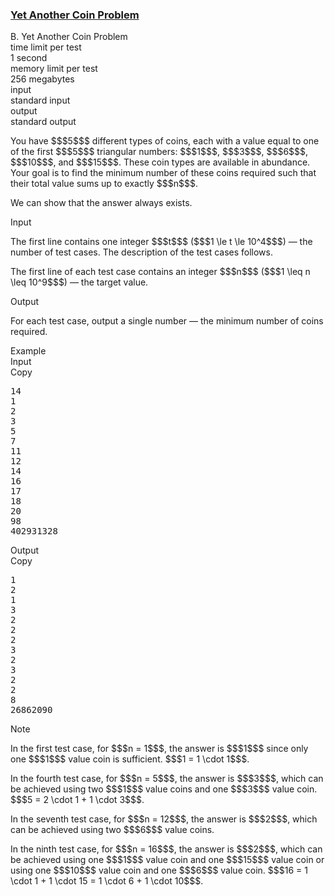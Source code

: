 <h3><a href="https://codeforces.com/contest/1934/problem/B" target="_blank" rel="noopener noreferrer">Yet Another Coin Problem</a></h3>

<div class="header"><div class="title">B. Yet Another Coin Problem</div><div class="time-limit"><div class="property-title">time limit per test</div>1 second</div><div class="memory-limit"><div class="property-title">memory limit per test</div>256 megabytes</div><div class="input-file input-standard"><div class="property-title">input</div>standard input</div><div class="output-file output-standard"><div class="property-title">output</div>standard output</div></div><div><p>You have $$$5$$$ different types of coins, each with a value equal to one of the first $$$5$$$ triangular numbers: $$$1$$$, $$$3$$$, $$$6$$$, $$$10$$$, and $$$15$$$. These coin types are available in abundance. Your goal is to find the minimum number of these coins required such that their total value sums up to exactly $$$n$$$.</p><p>We can show that the answer always exists.</p></div><div class="input-specification"><div class="section-title">Input</div><p>The first line contains one integer $$$t$$$ ($$$1 \le t \le 10^4$$$) — the number of test cases. The description of the test cases follows.</p><p>The first line of each test case contains an integer $$$n$$$ ($$$1 \leq n \leq 10^9$$$) — the target value.</p></div><div class="output-specification"><div class="section-title">Output</div><p>For each test case, output a single number — the minimum number of coins required.</p></div><div class="sample-tests"><div class="section-title">Example</div><div class="sample-test"><div class="input"><div class="title">Input<div title="Copy" data-clipboard-target="#id007553234677125105" id="id0006741917178770007" class="input-output-copier">Copy</div></div><pre id="id007553234677125105"><div class="test-example-line test-example-line-even test-example-line-0">14</div><div class="test-example-line test-example-line-odd test-example-line-1">1</div><div class="test-example-line test-example-line-even test-example-line-2">2</div><div class="test-example-line test-example-line-odd test-example-line-3">3</div><div class="test-example-line test-example-line-even test-example-line-4">5</div><div class="test-example-line test-example-line-odd test-example-line-5">7</div><div class="test-example-line test-example-line-even test-example-line-6">11</div><div class="test-example-line test-example-line-odd test-example-line-7">12</div><div class="test-example-line test-example-line-even test-example-line-8">14</div><div class="test-example-line test-example-line-odd test-example-line-9">16</div><div class="test-example-line test-example-line-even test-example-line-10">17</div><div class="test-example-line test-example-line-odd test-example-line-11">18</div><div class="test-example-line test-example-line-even test-example-line-12">20</div><div class="test-example-line test-example-line-odd test-example-line-13">98</div><div class="test-example-line test-example-line-even test-example-line-14">402931328</div></pre></div><div class="output"><div class="title">Output<div title="Copy" data-clipboard-target="#id0019228623861136807" id="id0012240388951253711" class="input-output-copier">Copy</div></div><pre id="id0019228623861136807">1
2
1
3
2
2
2
3
2
3
2
2
8
26862090
</pre></div></div></div><div class="note"><div class="section-title">Note</div><p>In the first test case, for $$$n = 1$$$, the answer is $$$1$$$ since only one $$$1$$$ value coin is sufficient. $$$1 = 1 \cdot 1$$$.</p><p>In the fourth test case, for $$$n = 5$$$, the answer is $$$3$$$, which can be achieved using two $$$1$$$ value coins and one $$$3$$$ value coin. $$$5 = 2 \cdot 1 + 1 \cdot 3$$$.</p><p>In the seventh test case, for $$$n = 12$$$, the answer is $$$2$$$, which can be achieved using two $$$6$$$ value coins.</p><p>In the ninth test case, for $$$n = 16$$$, the answer is $$$2$$$, which can be achieved using one $$$1$$$ value coin and one $$$15$$$ value coin or using one $$$10$$$ value coin and one $$$6$$$ value coin. $$$16 = 1 \cdot 1 + 1 \cdot 15 = 1 \cdot 6 + 1 \cdot 10$$$.</p></div>